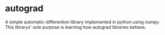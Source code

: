 # autograd
A simple automatic-differention library implemented in python using *numpy*. This librarys' sole purpose is learning how autograd libraries behave.

